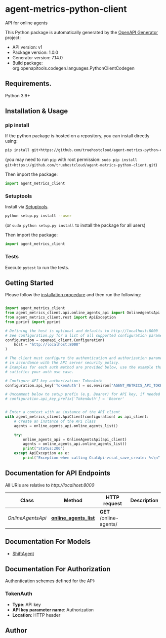 # agent-metrics-python-client
API for online agents

This Python package is automatically generated by the [OpenAPI Generator](https://openapi-generator.tech) project:

- API version: v1
- Package version: 1.0.0
- Generator version: 7.14.0
- Build package: org.openapitools.codegen.languages.PythonClientCodegen

## Requirements.

Python 3.9+

## Installation & Usage
### pip install

If the python package is hosted on a repository, you can install directly using:

```sh
pip install git+https://github.com/truehostcloud/agent-metrics-python-client.git
```
(you may need to run `pip` with root permission: `sudo pip install git+https://github.com/truehostcloud/agent-metrics-python-client.git`)

Then import the package:
```python
import agent_metrics_client
```

### Setuptools

Install via [Setuptools](http://pypi.python.org/pypi/setuptools).

```sh
python setup.py install --user
```
(or `sudo python setup.py install` to install the package for all users)

Then import the package:
```python
import agent_metrics_client
```

### Tests

Execute `pytest` to run the tests.

## Getting Started

Please follow the [installation procedure](#installation--usage) and then run the following:

```python

import agent_metrics_client
from agent_metrics_client.api.online_agents_api import OnlineAgentsApi
from agent_metrics_client.rest import ApiException
from pprint import pprint

# Defining the host is optional and defaults to http://localhost:8000
# See configuration.py for a list of all supported configuration parameters.
configuration = openapi_client.Configuration(
    host = "http://localhost:8000"
)

# The client must configure the authentication and authorization parameters
# in accordance with the API server security policy.
# Examples for each auth method are provided below, use the example that
# satisfies your auth use case.

# Configure API key authorization: TokenAuth
configuration.api_key['TokenAuth'] = os.environ["AGENT_METRICS_API_TOKEN"]

# Uncomment below to setup prefix (e.g. Bearer) for API key, if needed
# configuration.api_key_prefix['TokenAuth'] = 'Bearer'


# Enter a context with an instance of the API client
with agent_metrics_client.ApiClient(configuration) as api_client:
    # Create an instance of the API class
    agents = online_agents_api.online_agents_list()

    try:
        online_agents_api = OnlineAgentsApi(api_client)
        agents = online_agents_api.online_agents_list()
        print("Status:200")
    except ApiException as e:
        print("Exception when calling CsatApi->csat_save_create: %s\n" % e)

```

## Documentation for API Endpoints

All URIs are relative to *http://localhost:8000*

Class | Method | HTTP request | Description
------------ | ------------- | ------------- | -------------
*OnlineAgentsApi* | [**online_agents_list**](docs/OnlineAgentsApi.md#online_agents_list) | **GET** /online-agents/ | 



## Documentation For Models

 - [ShiftAgent](docs/ShiftAgent.md)


<a id="documentation-for-authorization"></a>
## Documentation For Authorization


Authentication schemes defined for the API:
<a id="TokenAuth"></a>
### TokenAuth

- **Type**: API key
- **API key parameter name**: Authorization
- **Location**: HTTP header


## Author




